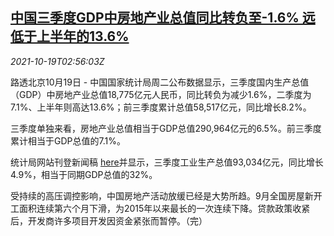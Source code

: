<!--1634612462000-->
[中国三季度GDP中房地产业总值同比转负至-1.6% 远低于上半年的13.6%](https://cn.reuters.com/article/china-q3-gdp-real-estate-1019-idCNKBS2H907K)
------

<div><i>2021-10-19T02:56:03Z</i></div><p>路透北京10月19日 - 中国国家统计局周二公布数据显示，三季度国内生产总值（GDP）中房地产业总值18,775亿元人民币，同比转负为减少1.6%，二季度为7.1%、上半年则高达13.6%；前三季度累计总值58,517亿元，同比增长8.2%。</p><p>三季度单独来看，房地产业总值相当于GDP总值290,964亿元的6.5%。前三季度累计相当于GDP总值的7.1%。</p><p>统计局网站刊登新闻稿 <a href="http://www.stats.gov.cn/tjsj/zxfb/202110/t20211019_1823032.html">here</a>并显示，三季度工业生产总值93,034亿元，同比增长4.9%，相当于同期GDP总值的32%。</p><p>受持续的高压调控影响，中国房地产活动放缓已经是大势所趋。9月全国房屋新开工面积连续第六个月下滑，为2015年以来最长的一次连续下降。贷款政策收紧后，开发商许多项目开发因资金紧张而暂停。（完）</p>
